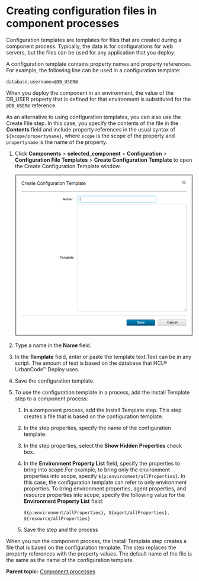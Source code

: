 # Creating configuration files in component processes

Configuration templates are templates for files that are created during a component process. Typically, the data is for configurations for web servers, but the files can be used for any application that you deploy.

A configuration template contains property names and property references. For example, the following line can be used in a configuration template:

```
database.username=@DB_USER@
```

When you deploy the component in an environment, the value of the DB\_USER property that is defined for that environment is substituted for the `@DB_USER@` reference.

As an alternative to using configuration templates, you can also use the Create File step. In this case, you specify the contents of the file in the **Contents** field and include property references in the usual syntax of `${scope/propertyname}`, where `scope` is the scope of the property and `propertyname` is the name of the property.

1.  Click **Components** \> **selected\_component** \> **Configuration** \> **Configuration File Templates** \> **Create Configuration Template** to open the Create Configuration Template window. 

    ![The Create Configuration Template window](../images/comp_tasks_config_create_a.gif)

2.  Type a name in the **Name** field. 
3.  In the **Template** field, enter or paste the template text.Text can be in any script. The amount of text is based on the database that HCL® UrbanCode™ Deploy uses.
4.  Save the configuration template.
5.  To use the configuration template in a process, add the Install Template step to a component process: 
    1.  In a component process, add the Install Template step. This step creates a file that is based on the configuration template.
    2.  In the step properties, specify the name of the configuration template.
    3.  In the step properties, select the **Show Hidden Properties** check box.
    4.  In the **Environment Property List** field, specify the properties to bring into scope.For example, to bring only the environment properties into scope, specify `${p:environment/allProperties}`. In this case, the configuration template can refer to only environment properties. To bring environment properties, agent properties, and resource properties into scope, specify the following value for the **Environment Property List** field:

        ```
        ${p:environment/allProperties}, ${agent/allProperties}, ${resource/allProperties}
        ```

    5.  Save the step and the process

When you run the component process, the Install Template step creates a file that is based on the configuration template. The step replaces the property references with the property values. The default name of the file is the same as the name of the configuration template.

**Parent topic:** [Component processes](../topics/intro_component_processes.md)

